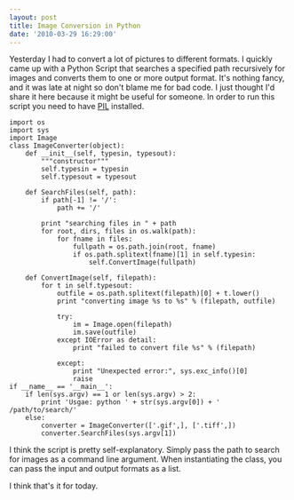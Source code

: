 ```yaml
---
layout: post
title: Image Conversion in Python
date: '2010-03-29 16:29:00'
---
```


Yesterday I had to convert a lot of pictures to different formats. I quickly came up with a Python Script that searches a specified path recursively for images and converts them to one or more output format. It's nothing fancy, and it was late at night so don't blame me for bad code. I just thought I'd share it here because it might be useful for someone. In order to run this script you need to have [PIL](http://www.pythonware.com/products/pil/) installed.

```language-python
import os
import sys
import Image
class ImageConverter(object):  	
	def __init__(self, typesin, typesout):
		"""constructor"""
		self.typesin = typesin
		self.typesout = typesout
        
	def SearchFiles(self, path):
		if path[-1] != '/':
			path += '/'
		
		print "searching files in " + path
		for root, dirs, files in os.walk(path):
			for fname in files:
				fullpath = os.path.join(root, fname)
				if os.path.splitext(fname)[1] in self.typesin:
					self.ConvertImage(fullpath)
                    
	def ConvertImage(self, filepath):
		for t in self.typesout:
			outfile = os.path.splitext(filepath)[0] + t.lower()
			print "converting image %s to %s" % (filepath, outfile)	
			
			try:
				im = Image.open(filepath)
				im.save(outfile)
			except IOError as detail:
				print "failed to convert file %s" % (filepath)
			
			except:
				print "Unexpected error:", sys.exc_info()[0]
				raise
if __name__ == '__main__':
	if len(sys.argv) == 1 or len(sys.argv) > 2:
		print 'Usgae: python ' + str(sys.argv[0]) + ' /path/to/search/'
	else:
		converter = ImageConverter(['.gif',], ['.tiff',])
		converter.SearchFiles(sys.argv[1])
```
    
I think the script is pretty self-explanatory. Simply pass the path to search for images as a command line argument. When instantiating the class, you can pass the input and output formats as a list.

I think that's it for today.